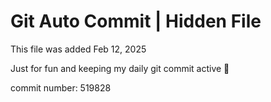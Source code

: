 # Git Auto Commit | Hidden File

This file was added Feb 12, 2025

Just for fun and keeping my daily git commit active 🤪

commit number: 519828

